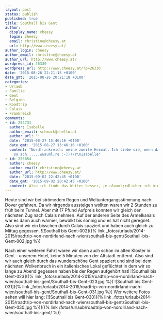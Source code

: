 ```yaml
---
layout: post
status: publish
published: true
title: Southall bis Gent
author:
  display_name: cheesy
  login: cheesy
  email: christine@cheesy.at
  url: http://www.cheesy.at/
author_login: cheesy
author_email: christine@cheesy.at
author_url: http://www.cheesy.at/
wordpress_id: 26330
wordpress_url: http://www.cheesy.at/?p=26330
date: '2015-08-26 22:21:18 +0100'
date_gmt: '2015-08-26 20:21:18 +0100'
categories:
- Urlaub
- Familie
- Gent
- Belgien
- Roadtrip
- Calais
- Frankreich
comments:
- id: 254731
  author: Isabelle
  author_email: schmuck@chello.at
  author_url: ''
  date: '2015-08-27 15:46:16 +0100'
  date_gmt: '2015-08-27 13:46:16 +0100'
  content: "Nordfrankreich: meine zweite Heimat. Ich liebe sie, wenn das Wetter nicht
    so sch......w&auml;re :-)))\r\nIsabelle"
- id: 255854
  author: cheesy
  author_email: christine@cheesy.at
  author_url: http://www.cheesy.at/
  date: '2015-09-02 22:42:45 +0100'
  date_gmt: '2015-09-02 20:42:45 +0100'
  content: Also ich finde das Wetter besser, je n&ouml;rdlicher ich bin ;)
---
```

Heute sind wir bei strömedem Regen und Weltuntergangsstimmung nach Dover gefahren. Da wir nirgends aussteigen wollten waren wir 2 Stunden zu früh beim Tunnel. Aber mit 17 Pfund Aufpreis konnten wir gleich den nächsten Zug nach Calais nehmen. Auf der anderen Seite des Ärmelkanals war es dann auch wärmer, bewölkt bis sonnig und es hat nicht geregnet. Also sind wir ein bisschen durch Calais spaziert und haben auch gleich zu Mittag gegessen.
![Southall bis Gent-002]({% link _fotos/urlaub/2014-2015/roadtrip-von-nordirland-nach-wien/southall-bis-gent/Southall-bis-Gent-002.jpg %})
<!--more-->
Nach einer weiteren Fahrt waren wir dann auch schon im alten Kloster in Gent - unserem Hotel, keine 5 Minuten von der Altstadt entfernt. Also sind wir auch gleich durch das wunderschöne Gent spaziert und sind bei dem nächsten Wolkenbruch in ein italienisches Lokal geflüchtet in dem wir so lange zu Abend gegessen haben bis der Regen aufgehört hat!
![Southall bis Gent-023]({% link _fotos/urlaub/2014-2015/roadtrip-von-nordirland-nach-wien/southall-bis-gent/Southall-bis-Gent-023.jpg %})
 ![Southall bis Gent-031]({% link _fotos/urlaub/2014-2015/roadtrip-von-nordirland-nach-wien/southall-bis-gent/Southall-bis-Gent-031.jpg %})
Wer weitere Fotos sehen will hier lang:
[![Southall bis Gent-030]({% link _fotos/urlaub/2014-2015/roadtrip-von-nordirland-nach-wien/southall-bis-gent/Southall-bis-Gent-030.jpg %})]({% link /fotos/urlaub/roadtrip-von-nordirland-nach-wien/southall-bis-gent/ %})
